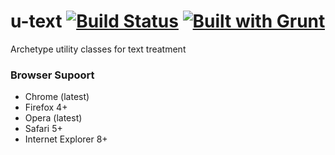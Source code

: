 # u-text [![Build Status](https://secure.travis-ci.org/Archetype-CSS/u-text.png?branch=master)](http://travis-ci.org/Archetype-CSS/utext) [![Built with Grunt](https://cdn.gruntjs.com/builtwith.png)](http://gruntjs.com/)

Archetype utility classes for text treatment

### Browser Supoort
  * Chrome (latest)
  * Firefox 4+
  * Opera (latest)
  * Safari 5+
  * Internet Explorer 8+



